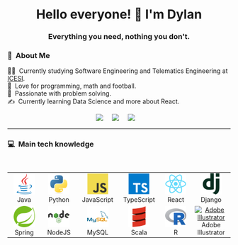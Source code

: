 <h1 align="center">Hello everyone! 👋 I'm Dylan</h1>
<h3 align="center">Everything you need, nothing you don't.</h3>

### :space_invader: &nbsp;About Me

:technologist: &nbsp;Currently studying Software Engineering and Telematics Engineering at [ICESI](https://www.icesi.edu.co/es/). \
:seedling: &nbsp;Love for programming, math and football.\
:heartbeat: &nbsp;Passionate with problem solving.\
:writing_hand: &nbsp;Currently learning Data Science and more about React.

<p align="center">
  <a href="mailto:dyez1110@gmail.com?subject=Hola%20Dylan%20"><img src="https://img.shields.io/badge/gmail-%23D14836.svg?&style=for-the-badge&logo=gmail&logoColor=white" /></a>&nbsp;&nbsp;&nbsp;&nbsp;
  <a href="https://www.instagram.com/dylanbc_01/"><img src="https://img.shields.io/badge/instagram-%23dc2743.svg?&style=for-the-badge&logo=instagram&logoColor=white" /></a>&nbsp;&nbsp;&nbsp;&nbsp;
  <a href="https://www.linkedin.com/in/dylan-bc/"><img src="https://img.shields.io/badge/linkedin-%230077B5.svg?&style=for-the-badge&logo=linkedin&logoColor=white" /></a>&nbsp;&nbsp;&nbsp;&nbsp;
</p>

<hr/>

### :computer: &nbsp;Main tech knowledge

  <br/>

<table>
  <tr>
    <td align="center" width="96">
      <a href="#macropower-tech">
        <img src="https://raw.githubusercontent.com/devicons/devicon/master/icons/java/java-original.svg" width="48" height="48" alt="Java" />
      </a>
      <br>Java
    </td>
    <td align="center" width="96">
      <a href="#macropower-tech">
        <img src="https://raw.githubusercontent.com/devicons/devicon/master/icons/python/python-original.svg" width="48" height="48" alt="Python" />
      </a>
      <br>Python
    </td>
    <td align="center" width="96">
      <a href="#macropower-tech">
        <img src="https://raw.githubusercontent.com/devicons/devicon/master/icons/javascript/javascript-original.svg" width="48" height="48" alt="HTML 5" />
      </a>
      <br>JavaScript
    </td>
    <td align="center" width="96">
      <a href="#macropower-tech">
        <img src="https://raw.githubusercontent.com/devicons/devicon/master/icons/typescript/typescript-original.svg" width="48" height="48" alt="HTML 5" />
      </a>
      <br>TypeScript
    </td>
    <td align="center" width="96">
      <a href="#macropower-tech">
        <img src="https://raw.githubusercontent.com/devicons/devicon/master/icons/react/react-original.svg" width="48" height="48" alt="HTML 5" />
      </a>
      <br>React
    </td>
    <td align="center" width="96">
      <a href="#macropower-tech">
        <img src="https://raw.githubusercontent.com/devicons/devicon/master/icons/django/django-plain.svg" width="48" height="48" alt="HTML 5" />
      </a>
      <br>Django
    </td>
  </tr>
  <tr>
    <td align="center" width="96">
      <a href="#macropower-tech">
        <img src="https://raw.githubusercontent.com/devicons/devicon/master/icons/spring/spring-original.svg" width="48" height="48" alt="HTML 5" />
      </a>
      <br>Spring
    </td>
    <td align="center" width="96">
      <a href="#macropower-tech">
        <img src="https://raw.githubusercontent.com/devicons/devicon/master/icons/nodejs/nodejs-original-wordmark.svg" width="48" height="48" alt="HTML 5" />
      </a>
      <br>NodeJS
    </td>
    <td align="center" width="96">
      <a href="#macropower-tech">
        <img src="https://raw.githubusercontent.com/devicons/devicon/master/icons/mysql/mysql-original-wordmark.svg" width="48" height="48" alt="MySQL" />
      </a>
      <br>MySQL
    </td>
    <td align="center" width="96">
      <a href="#macropower-tech">
        <img src="https://raw.githubusercontent.com/devicons/devicon/master/icons/scala/scala-original.svg" width="48" height="48" alt="MySQL" />
      </a>
      <br>Scala
    </td>
    <td align="center" width="96">
      <a href="#macropower-tech" >
        <img src="https://raw.githubusercontent.com/devicons/devicon/master/icons/r/r-original.svg" width="48" height="48" alt="Adobe Photoshop" />
      </a>
      <br>R
    </td>
    <td align="center" width="96">
      <a href="#macropower-tech">
        <img src="https://www.vectorlogo.zone/logos/adobe_illustrator/adobe_illustrator-icon.svg" width="48" height="48" alt="Adobe Illustrator" />
      </a>
      <br>Adobe Illustrator
    </td>
  </tr>
</table>

